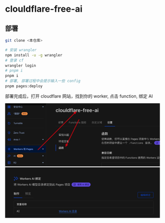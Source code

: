 # clouldflare-free-ai

## 部署

``` bash
git clone <本仓库>
```

```bash
# 安装 wrangler
npm install -u -g wrangler
# 登录 cf
wrangler login
# pnpm i
pnpm i
# 部署, 部署过程中会提示输入一些 config
pnpm pages:deploy
```

部署完成后，打开 cloudflare 网站，找到你的 worker, 点击 function, 绑定 AI

![1](readme-assets/1.jpg)
![2](readme-assets/2.jpg)
